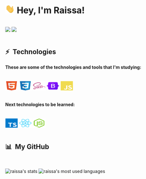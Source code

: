 <h1 align="left"><img src="https://github.com/Liliane-Zechel/kaueMarques/raw/master/hi.gif" width="30px"> Hey, I'm Raissa!</h1>

<br>

<div style="display: center" width="100%">
  <a href = "mailto:ra.sanf@gmail.com"><img src="https://img.shields.io/badge/-ra.sanf@gmail.com-de4032?style=for-the-badge&logo=gmail&logoColor=white" target="_blank"></a>
  <a href="https://www.linkedin.com/in/rasanf/" target="_blank"><img src="https://img.shields.io/badge/-Raissa Ishida Sanfelice-%230077B5?style=for-the-badge&logo=linkedin&logoColor=white" target="_blank"></a>
</div>

<br>

## ⚡ &nbsp;Technologies

<h4>These are some of the technologies and tools that I'm studying:</h4>
<div style="display: inline_block"><br>
  <img align="center" alt="Raissa-HTML" height="30" width="40" src="https://raw.githubusercontent.com/devicons/devicon/master/icons/html5/html5-original.svg">
  <img align="center" alt="Raissa-CSS" height="30" width="40" src="https://raw.githubusercontent.com/devicons/devicon/master/icons/css3/css3-original.svg">
  <img align="center" alt="Raissa-Sass" height="30" width="40" src="https://github.com/devicons/devicon/blob/master/icons/sass/sass-original.svg">
  <img align="center" alt="Raissa-Bootstrap" height="30" width="40" src="https://github.com/devicons/devicon/blob/master/icons/bootstrap/bootstrap-original.svg">
  <img align="center" alt="Raissa-Js" height="30" width="40" src="https://raw.githubusercontent.com/devicons/devicon/master/icons/javascript/javascript-plain.svg">
</div>

<br>

<h4>Next technologies to be learned:</h4>
<div style="display: inline_block"><br>
  <img align="center" alt="Raissa-TypeScript" height="30" width="40" src="https://github.com/devicons/devicon/blob/master/icons/typescript/typescript-original.svg">
  <img align="center" alt="Raissa-React" height="30" width="40" src="https://raw.githubusercontent.com/devicons/devicon/1119b9f84c0290e0f0b38982099a2bd027a48bf1/icons/react/react-original.svg">
  <img align="center" alt="Raissa-NodeJS" height="30" width="40" src="https://raw.githubusercontent.com/devicons/devicon/1119b9f84c0290e0f0b38982099a2bd027a48bf1/icons/nodejs/nodejs-original.svg">
</div>

<br>

## 📊 &nbsp;My GitHub
<br>

<p align="left">
<img width="470em" height="200em" src="https://github-readme-stats.vercel.app/api?username=rasanf&show_icons=true&theme=tokyonight&count_private=true&include_all_commits=true" alt="raissa's stats"/>
<img width="390em" height="200em" src="https://github-readme-stats.vercel.app/api/top-langs/?username=rasanf&layout=compact&theme=tokyonight&langs_count=6" alt="raissa's most used languages"/>
</p>

<br>






<!--
**rasanf/rasanf** is a ✨ _special_ ✨ repository because its `README.md` (this file) appears on your GitHub profile.

Here are some ideas to get you started:

- 🔭 I’m currently working on ...
- 🌱 I’m currently learning ...
- 👯 I’m looking to collaborate on ...
- 🤔 I’m looking for help with ...
- 💬 Ask me about ...
- 📫 How to reach me: ...
- 😄 Pronouns: ...
- ⚡ Fun fact: ...
-->
